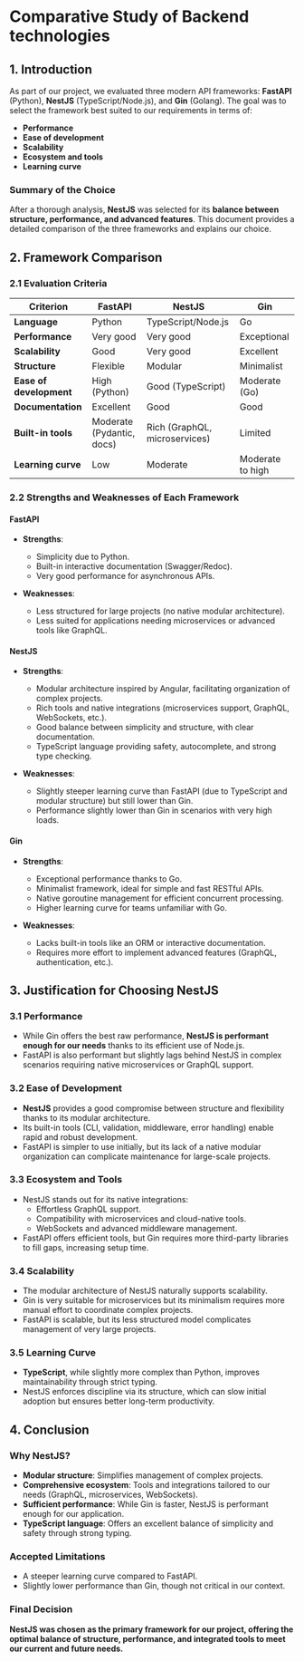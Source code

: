 # Comparative Study of Backend technologies

## 1. Introduction
As part of our project, we evaluated three modern API frameworks: **FastAPI** (Python), **NestJS** (TypeScript/Node.js), and **Gin** (Golang). The goal was to select the framework best suited to our requirements in terms of:

- **Performance**
- **Ease of development**
- **Scalability**
- **Ecosystem and tools**
- **Learning curve**

### Summary of the Choice
After a thorough analysis, **NestJS** was selected for its **balance between structure, performance, and advanced features**. This document provides a detailed comparison of the three frameworks and explains our choice.


## 2. Framework Comparison

### 2.1 Evaluation Criteria

| Criterion               | **FastAPI**        | **NestJS**           | **Gin**              |
|-------------------------|--------------------|----------------------|----------------------|
| **Language**            | Python            | TypeScript/Node.js   | Go                   |
| **Performance**         | Very good         | Very good            | Exceptional          |
| **Scalability**         | Good              | Very good            | Excellent            |
| **Structure**           | Flexible          | Modular              | Minimalist           |
| **Ease of development** | High (Python)     | Good (TypeScript)    | Moderate (Go)        |
| **Documentation**       | Excellent         | Good                 | Good                 |
| **Built-in tools**      | Moderate (Pydantic, docs) | Rich (GraphQL, microservices) | Limited             |
| **Learning curve**      | Low               | Moderate             | Moderate to high     |


### 2.2 Strengths and Weaknesses of Each Framework

#### **FastAPI**
- **Strengths**:
  - Simplicity due to Python.
  - Built-in interactive documentation (Swagger/Redoc).
  - Very good performance for asynchronous APIs.

- **Weaknesses**:
  - Less structured for large projects (no native modular architecture).
  - Less suited for applications needing microservices or advanced tools like GraphQL.

#### **NestJS**
- **Strengths**:
  - Modular architecture inspired by Angular, facilitating organization of complex projects.
  - Rich tools and native integrations (microservices support, GraphQL, WebSockets, etc.).
  - Good balance between simplicity and structure, with clear documentation.
  - TypeScript language providing safety, autocomplete, and strong type checking.

- **Weaknesses**:
  - Slightly steeper learning curve than FastAPI (due to TypeScript and modular structure) but still lower than Gin.
  - Performance slightly lower than Gin in scenarios with very high loads.

#### **Gin**
- **Strengths**:
  - Exceptional performance thanks to Go.
  - Minimalist framework, ideal for simple and fast RESTful APIs.
  - Native goroutine management for efficient concurrent processing.
  - Higher learning curve for teams unfamiliar with Go.

- **Weaknesses**:
  - Lacks built-in tools like an ORM or interactive documentation.
  - Requires more effort to implement advanced features (GraphQL, authentication, etc.).


## 3. Justification for Choosing NestJS

### 3.1 Performance
- While Gin offers the best raw performance, **NestJS is performant enough for our needs** thanks to its efficient use of Node.js.
- FastAPI is also performant but slightly lags behind NestJS in complex scenarios requiring native microservices or GraphQL support.

### 3.2 Ease of Development
- **NestJS** provides a good compromise between structure and flexibility thanks to its modular architecture.
- Its built-in tools (CLI, validation, middleware, error handling) enable rapid and robust development.
- FastAPI is simpler to use initially, but its lack of a native modular organization can complicate maintenance for large-scale projects.

### 3.3 Ecosystem and Tools
- NestJS stands out for its native integrations:
  - Effortless GraphQL support.
  - Compatibility with microservices and cloud-native tools.
  - WebSockets and advanced middleware management.
- FastAPI offers efficient tools, but Gin requires more third-party libraries to fill gaps, increasing setup time.

### 3.4 Scalability
- The modular architecture of NestJS naturally supports scalability.
- Gin is very suitable for microservices but its minimalism requires more manual effort to coordinate complex projects.
- FastAPI is scalable, but its less structured model complicates management of very large projects.

### 3.5 Learning Curve
- **TypeScript**, while slightly more complex than Python, improves maintainability through strict typing.
- NestJS enforces discipline via its structure, which can slow initial adoption but ensures better long-term productivity.


## 4. Conclusion

### Why NestJS?
- **Modular structure**: Simplifies management of complex projects.
- **Comprehensive ecosystem**: Tools and integrations tailored to our needs (GraphQL, microservices, WebSockets).
- **Sufficient performance**: While Gin is faster, NestJS is performant enough for our application.
- **TypeScript language**: Offers an excellent balance of simplicity and safety through strong typing.

### Accepted Limitations
- A steeper learning curve compared to FastAPI.
- Slightly lower performance than Gin, though not critical in our context.

### Final Decision
**NestJS was chosen as the primary framework for our project, offering the optimal balance of structure, performance, and integrated tools to meet our current and future needs.**
